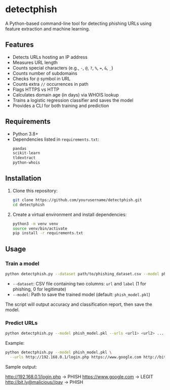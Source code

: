 # detectphish

A Python-based command-line tool for detecting phishing URLs using feature extraction and machine learning.

## Features

- Detects URLs hosting an IP address
- Measures URL length
- Counts special characters (e.g., `-`, `@`, `?`, `%`, `=`, `&`, `_`)
- Counts number of subdomains
- Checks for `@` symbol in URL
- Counts extra `//` occurrences in path
- Flags HTTPS vs HTTP
- Calculates domain age (in days) via WHOIS lookup
- Trains a logistic regression classifier and saves the model
- Provides a CLI for both training and prediction

## Requirements

- Python 3.8+
- Dependencies listed in `requirements.txt`:
  ```txt
  pandas
  scikit-learn
  tldextract
  python-whois
  ```

## Installation

1. Clone this repository:
   ```bash
   git clone https://github.com/yourusername/detectphish.git
   cd detectphish
   ```
2. Create a virtual environment and install dependencies:
   ```bash
   python3 -m venv venv
   source venv/bin/activate
   pip install -r requirements.txt
   ```

## Usage

### Train a model

```bash
python detectphish.py --dataset path/to/phishing_dataset.csv --model phish_model.pkl
```

- `--dataset`: CSV file containing two columns: `url` and `label` (1 for phishing, 0 for legitimate)
- `--model`: Path to save the trained model (default: `phish_model.pkl`)

The script will output accuracy and classification report, then save the model.

### Predict URLs

```bash
python detectphish.py --model phish_model.pkl --urls <url1> <url2> ...
```

Example:

```bash
python detectphish.py --model phish_model.pkl \
  --urls http://192.168.0.1/login.php https://www.google.com http://bit.ly@malicious//pay
```

Sample output:

http://192.168.0.1/login.php -> PHISH
https://www.google.com      -> LEGIT
http://bit.ly@malicious//pay -> PHISH


